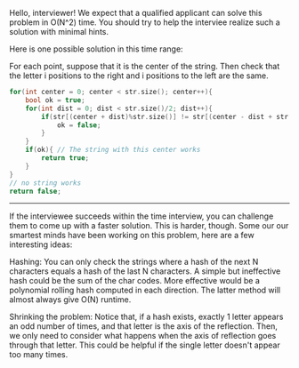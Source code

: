 Hello, interviewer! We expect that a qualified applicant can solve this problem
in O(N^2) time. You should try to help the interviee realize such a solution with
minimal hints.

Here is one possible solution in this time range:

For each point, suppose that it is the center of the string. Then check that the
letter i positions to the right and i positions to the left are the same. 

```c++
for(int center = 0; center < str.size(); center++){
    bool ok = true;
    for(int dist = 0; dist < str.size()/2; dist++){
        if(str[(center + dist)%str.size()] != str[(center - dist + str.size())%str.size()]){
            ok = false;
        }
    }
    if(ok){ // The string with this center works
        return true;    
    }
}
// no string works
return false;
```
-----------------------------------

If the interviewee succeeds within the time interview, you can challenge them to come up with a faster
solution. This is harder, though. Some our our smartest minds have been working on this problem, here
are a few interesting ideas:

Hashing: You can only check the strings where a hash of the next N characters equals a hash of the last N characters. A simple
but ineffective hash could be the sum of the char codes. More effective would be a polynomial rolling hash computed in each direction. The
latter method will almost always give O(N) runtime.

Shrinking the problem: Notice that, if a hash exists, exactly 1 letter appears an odd number of times, and that letter is the axis
of the reflection. Then, we only need to consider what happens when the axis of reflection goes through that letter. This could be
helpful if the single letter doesn't appear too many times.


